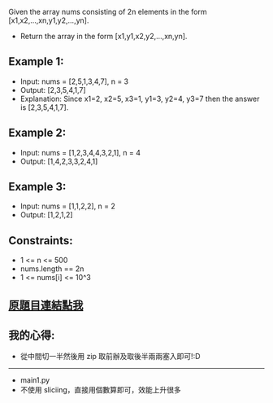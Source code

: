 Given the array nums consisting of 2n elements in the form [x1,x2,...,xn,y1,y2,...,yn].

* Return the array in the form [x1,y1,x2,y2,...,xn,yn].

 

## Example 1:

* Input: nums = [2,5,1,3,4,7], n = 3
* Output: [2,3,5,4,1,7] 
* Explanation: Since x1=2, x2=5, x3=1, y1=3, y2=4, y3=7 then the answer is [2,3,5,4,1,7].
## Example 2:

* Input: nums = [1,2,3,4,4,3,2,1], n = 4
* Output: [1,4,2,3,3,2,4,1]
## Example 3:

* Input: nums = [1,1,2,2], n = 2
* Output: [1,2,1,2]
 

## Constraints:

* 1 <= n <= 500
* nums.length == 2n
* 1 <= nums[i] <= 10^3

## [原題目連結點我](https://leetcode.com/problems/shuffle-the-array/)
	
## 我的心得:
* 從中間切一半然後用 zip 取前辦及取後半兩兩塞入即可!:D

----

* main1.py
* 不使用 sliciing，直接用個數算即可，效能上升很多